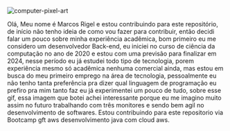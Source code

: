 ![computer-pixel-art](https://github.com/MarcosRigel/MarcosRigel/assets/63622155/1cba704f-b6f3-4a56-bd24-2db7d9cc2877)

Olá, Meu nome é Marcos Rigel e estou contribuindo para este repositório, de início não tenho ideia de como vou fazer para contribuir, então decidi falar um pouco sobre minha experiência acadêmica, bom primeiro eu me considero um desenvolvedor Back-end, eu iniciei no curso de ciência da computação no ano de 2020 e estou com uma previsão para finalizar em 2024, nesse período eu já estudei todo tipo de tecnologia, porem experiência mesmo só acadêmica nenhuma comercial ainda, mas estou em busca do meu primeiro emprego na área de tecnologia, pessoalmente eu não tenho tanta preferência pra dizer qual linguagem de programação eu prefiro pra mim tanto faz eu já experimentei um pouco de tudo, sobre esse gif, essa imagem que botei achei interessante porque eu me imagino muito assim no futuro trabalhando com três monitores e sendo bem agil no desenvolvimento de softwares. Estou contribuindo para este repositorio via Bootcamp gft aws desenvolvimento java com cloud aws.

